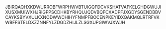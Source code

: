 JBIRQAQHXKDWURROBFWRPHWVBTUIGQFDCVKSHATVAFKELGHDGWUJIXUSXMUIWXHJRIGPPSCDHKBYRHQUJQDVBQFCXADPFJXGDYSGENDBBVCAYKSBYVXULKXNODWWCHIHYFNMPFBOCENPKEYIDXQAKMQLRTRFVKWBFFSTELDXZZNNFYLZDGDZHIJLZLSGXUPGIWVJXWJH
